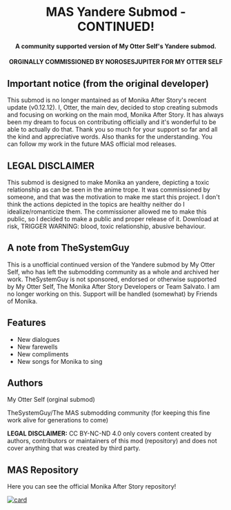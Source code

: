 <h1 align="center">MAS Yandere Submod - CONTINUED!</h1>
<h4 align="center">A community supported version of My Otter Self's Yandere submod.</h3>

<h4 align="center">ORGINALLY COMMISSIONED BY NOROSESJUPITER FOR MY OTTER SELF</h4>

## Important notice (from the original developer)

This submod is no longer mantained as of Monika After Story's recent update (v0.12.12). I, Otter, the main dev, decided to stop creating submods and focusing on working on the main mod, Monika After Story. It has always been my dream to focus on contributing officially and it's wonderful to be able to actually do that. Thank you so much for your support so far and all the kind and appreciative words. Also thanks for the understanding. You can follow my work in the future MAS official mod releases.

## LEGAL DISCLAIMER

This submod is designed to make Monika an yandere, depicting a toxic relationship as can be seen in the anime trope.
It was commissioned by someone, and that was the motivation to make me start this project.
I don't think the actions depicted in the topics are healthy neither do I idealize/romanticize them. 
The commissioner allowed me to make this public, so I decided to make a public and proper release of it.
Download at risk, TRIGGER WARNING: blood, toxic relationship, abusive behaviour.

## A note from TheSystemGuy
This is a unofficial continued version of the Yandere submod by My Otter Self, who has left the submodding community as a whole and archived her work. TheSystemGuy is not sponsored, endorsed or otherwise supported by My Otter Self, The Monika After Story Developers or Team Salvato. I am no longer working on this. Support will be handled (somewhat) by Friends of Monika.


## Features

  * New dialogues
  * New farewells
  * New compliments
  * New songs for Monika to sing

## Authors
My Otter Self (orginal submod)

TheSystemGuy/The MAS submodding community (for keeping this fine work alive for generations to come)

**LEGAL DISCLAIMER:** CC BY-NC-ND 4.0 only covers content created by authors, contributors or maintainers of this mod (repository) and does not cover
anything that was created by third party.

## MAS Repository
Here you can see the official Monika After Story repository!

[![card](https://github-readme-stats.vercel.app/api/pin/?username=Monika-After-Story&repo=MonikaModDev)](https://github.com/Monika-After-Story/MonikaModDev)
